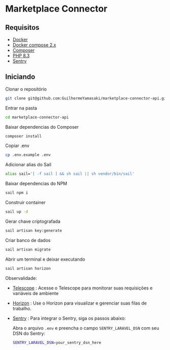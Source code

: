 # Marketplace Connector

## Requisitos

- [Docker](https://docs.docker.com/install/)  
- [Docker compose 2.x](https://docs.docker.com/compose/install/#prerequisites) 
- [Composer](https://getcomposer.org/)  
- [PHP 8.3](https://www.php.net/releases/8.3/en.php)
- [Sentry](https://sentry.io/welcome/)

## Iniciando

Clonar o repositório

```bash
git clone git@github.com:GuilhermeYamasaki/marketplace-connector-api.git
```

Entrar na pasta

```bash
cd marketplace-connector-api
```

Baixar dependencias do Composer

```bash
composer install
```

Copiar .env 

```bash
cp .env.example .env
```

Adicionar alias do Sail

```bash
alias sail='[ -f sail ] && sh sail || sh vendor/bin/sail'
```

Baixar dependencias do NPM

```bash
sail npm i
```

Construir container

```bash
sail up -d
```

Gerar chave criptografada

```bash
sail artisan key:generate
```

Criar banco de dados

```bash
sail artisan migrate
```

Abrir um terminal e deixar executando

```bash
sail artisan horizon
```

Observalidade:
- [Telescope](http://localhost:8000/telescope) : Acesse o Telescope para monitorar suas requisições e variáveis de ambiente
- [Horizon](http://localhost:8000/horizon) : Use o Horizon para visualizar e gerenciar suas filas de trabalho.
- [Sentry](https://sentry.io/welcome/) : Para integrar o Sentry, siga os passos abaixo:

    Abra o arquivo `.env` e preencha o campo `SENTRY_LARAVEL_DSN` com seu DSN do Sentry:
    ```bash
    SENTRY_LARAVEL_DSN=your_sentry_dsn_here
    ```
